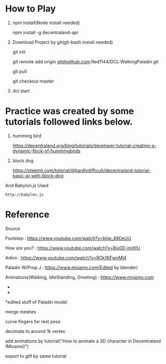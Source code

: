 # How to Play
1. npm install(Node install needed)

    npm install -g decentraland-api

2. Download Project by git(git-bash install needed)

    git init
    
    git remote add origin git@github.com:Red1144/DCL-WalkingPaladin.git
    
    git pull
    
    git checkout master

2. dcl start

# Practice was created by some tutorials followed links below.

1. humming bird

    https://decentraland.org/blog/tutorials/developer-tutorial-creating-a-dynamic-flock-of-hummingbirds

2. block dog

    https://steemit.com/tutorial/@hardlydifficult/decentraland-tutorial-basic-ai-with-block-dog

And Babylon.js Used

    http://babylon.js

# Reference
Source

Footstep : https://www.youtube.com/watch?v=btiw_49DeUU

How are you? : https://www.youtube.com/watch?v=Bix0D-jmXfU

Adios : https://www.youtube.com/watch?v=ROk1KFwnMl4

Paladin W/Prop J : https://www.mixamo.com(Edited by blender)

Animations(Walking, IdleStanding, Greeting) : https://www.mixamo.com

*
*

*edited stuff of Paladin model

merge meshes

curve fingers for rest pose

decimate to around 1k vertex

add animations by tutorial("How to animate a 3D character in Decentraland (Mixamo)")

export to gltf by same tutorial
